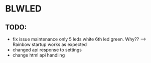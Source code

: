 # BLWLED


## TODO:
- fix issue maintenance only 5 leds white 6th led green. Why??
    --> Rainbow startup works as expected
- changed api response to settings
- change html api handling
